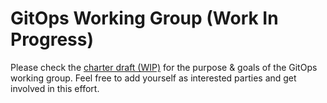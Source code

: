 # GitOps Working Group (Work In Progress)

Please check the [charter draft (WIP)](https://docs.google.com/document/d/11EZfvB2FFI837nMmArnyv-wizsIJvc-4_xdgfoUXF4o/edit) for the purpose & goals of the GitOps working group. Feel free to add yourself as interested parties and get involved in this effort.